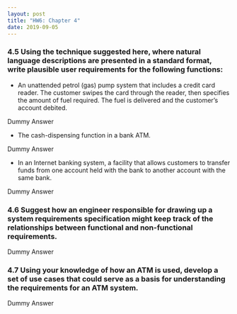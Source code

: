 ```yaml
---
layout: post
title: "HW6: Chapter 4"
date: 2019-09-05
---
```


### 4.5 Using the technique suggested here, where natural language descriptions are presented in a standard format, write plausible user requirements for the following functions:

* An unattended petrol (gas) pump system that includes a credit card reader. The customer swipes the card through the reader, then specifies the amount of fuel required. The fuel is delivered and the customer’s account debited.

Dummy Answer

* The cash-dispensing function in a bank ATM.

Dummy Answer

* In an Internet banking system, a facility that allows customers to transfer funds from one account held with the bank to another account with the same bank.

Dummy Answer

### 4.6 Suggest how an engineer responsible for drawing up a system requirements specification might keep track of the relationships between functional and non-functional requirements.

Dummy Answer

### 4.7 Using your knowledge of how an ATM is used, develop a set of use cases that could serve as a basis for understanding the requirements for an ATM system.

Dummy Answer
